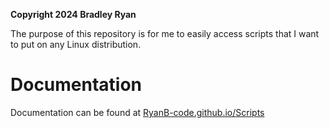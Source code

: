 **Copyright 2024 Bradley Ryan**

The purpose of this repository is for me to easily access scripts that I want to put on any Linux distribution. 

# Documentation

Documentation can be found at [RyanB-code.github.io/Scripts](RyanB-code.github.io/Scripts)
